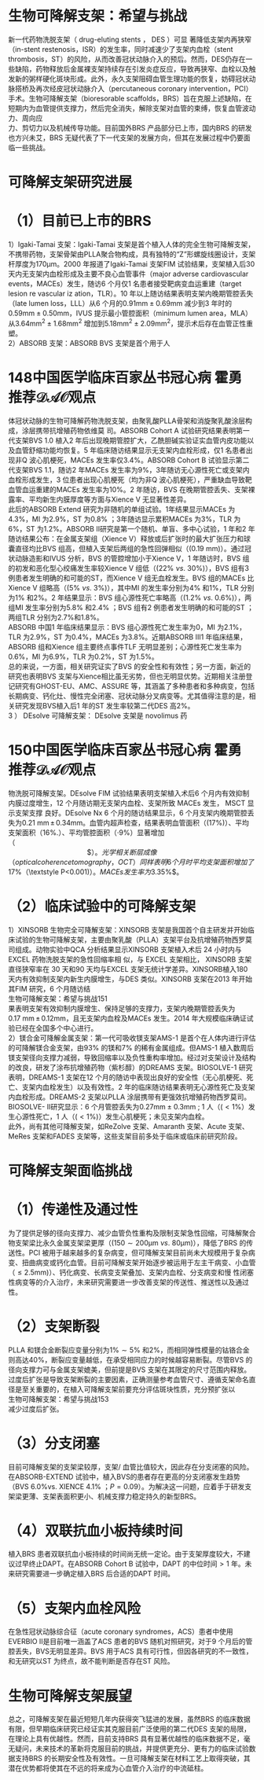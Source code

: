 # 生物可降解支架：希望与挑战  
新一代药物洗脱支架（ drug-eluting stents ， DES ）可显 著降低支架内再狭窄（in-stent restenosis，ISR）的发生率，同时减速少了支架内血栓（stent thrombosis，ST）的风险，从而改善冠状动脉介入的预后。然而，DES仍存在一些缺陷，药物释放后金属裸支架持续存在引发炎症反应，导致再狭窄、血栓以及触发新的粥样硬化斑块形成。此外，永久支架阻碍血管生理功能的恢复，妨碍冠状动脉搭桥及再次经皮冠状动脉介入（percutaneous coronary intervention，PCI）手术。生物可降解支架（bioresorable scaffolds，BRS）旨在克服上述缺陷，在短期内为血管提供支撑力，然后完全消失，解除支架对血管的束缚，恢复血管波动力、周向应  
力、剪切力以及机械传导功能。目前国外BRS 产品部分已上市，国内BRS 的研发也方兴未艾，BRS 无疑代表了下一代支架的发展方向，但其在发展过程中仍要面临一些挑战。  
#  可降解支架研究进展  
# （1）目前已上市的BRS  
1）Igaki-Tamai 支架：Igaki-Tamai 支架是首个植入人体的完全生物可降解支架，不携带药物，支架骨架由PLLA聚合物构成，具有独特的“Z”形螺旋线圈设计，支架杆厚度为$170\upmu\mathrm{m}$。2000 年报道了Igaki-Tamai 支架FIM 试验结果，支架植入后30 天内无支架内血栓形成及主要不良心血管事件（major adverse cardiovascular events，MACEs）发生，随访6 个月仅1 名患者接受靶病变血运重建（target lesion re vascular iz ation，TLR）。10 年以上随访结果表明支架内晚期管腔丢失（late lumen loss，LLL）从6 个月的$0.91\mathrm{{mm}\pm0.69\mathrm{{mm}}}$ 减少到3 年时的$0.59\mathrm{mm}\pm0.50\mathrm{mm}$，IVUS 提示最小管腔面积（minimum lumen area，MLA）从$3.64\mathrm{mm}^{2}\pm1.68\mathrm{mm}^{2}$ 增加到$5.18\mathrm{mm}^{2}\pm2.09\mathrm{mm}^{2}$，提示术后存在血管正性重塑。  
2）ABSORB 支架：ABSORB BVS 支架是首个用于人  
# 148中国医学临床百家丛书冠心病  霍勇 推荐$\mathcal{D A O}$观点  
体冠状动脉的生物可降解药物洗脱支架，由聚乳酸PLLA骨架和消旋聚乳酸涂层构成，涂层携带抗增殖药物依维莫 司。ABSORB Cohort A 试验研究结果表明第一代支架BVS 1.0 植入2 年后出现晚期管腔扩大，乙酰胆碱实验证实血管内皮功能以及血管舒缩功能均恢复。5 年临床随访结果显示无支架内血栓形成，仅1 名患者出现非Q 波心肌梗死，MACEs 发生率仅$3.4\%$。ABSORB Cohort B 试验显示第二代支架BVS 1.1，随访2 年MACEs 发生率为$9\%$，3年随访无心源性死亡或支架内血栓形成发生，3 位患者出现心肌梗死（均为非Q 波心肌梗死），严重缺血导致靶血管血运重建的MACEs 发生率为$10\%$。2 年随访，BVS 在晚期管腔丢失、支架裸露率、平均新生内膜厚度等方面与Xience V 无显著性差异。  
此后的ABSORB Extend 研究为非随机的单组试验。1年结果显示MACEs 为$4.3\%$，MI 为$2.9\%$，ST 为$0.8\%$ ；3年随访显示累积MACEs 为$3\%$，TLR 为$6\%$，ST 为$1.2\%$。ABSORB Ⅱ研究是第一个随机、单盲、多中心试验，1 年和2 年随访结果公布：在金属支架组（Xience V）释放或后扩张时的最大扩张压力和球囊直径均比BVS 组高，但植入支架后两组的急性回弹相似（$(0.19\ \mathrm{mm})$）。通过冠状动脉造影和IVUS 分析，BVS 的管腔增加小于Xience V，1 年随访时，BVS 组的初发和恶化型心绞痛发生率较Xience V 组低（$(22\%\ \nu s.\ 30\%)$），BVS 组有3 例患者发生明确的和可能的ST，而Xience V 组无血栓发生。BVS 组的MACEs 比Xience V 组略高（$(5\%~\nu s.~3\%)$），其中MI 的发生率分别为$4\%$ 和$1\%$，TLR 分别为$1\%$ 和$2\%$。2 年结果显示：BVS 组心源性死亡率略高（$(1.2\%~\nu s.~0.6\%)$），两组MI 发生率分别为$5.8\%$ 和$2.4\%$ ；BVS 组有2 例患者发生明确的和可能的ST ；两组TLR 分别为$2.7\%$和$1.8\%$。  
ABSORB 中国1 年临床结果显示：BVS 组心源性死亡发生率为0，MI 为$2.1\%$，TLR 为$2.9\%$，ST 为$0.4\%$，MACEs 为$3.8\%$。近期ABSORB Ⅲ1 年临床结果，ABSORB 组和Xience 组主要终点事件TLF 无明显差别；心源性死亡发生率为$0.6\%$，MI 为$6.9\%$，TLR 为$0.2\%$，ST 为$1.5\%$。  
总的来说，一方面，相关研究证实了BVS 的安全性和有效性；另一方面，新近的研究也表明BVS 支架与Xience相比虽无劣势，但也无明显优势。近期相关注册登记研究有GHOST-EU、AMC、ASSURE 等，其涵盖了多种患者和多种病变，包括长期病变、钙化灶、慢性完全闭塞、冠状动脉分叉病变等。尤其值得注意的是，相关研究发现BVS植入后1 年的ST 发生率较第二代DES 高$2\%$。  
3 ） DEsolve  可降解支架： DEsolve  支架是  novolimus  药  
# 150中国医学临床百家丛书冠心病  霍勇 推荐$\mathcal{D A O}$观点  
物洗脱可降解支架。DEsolve FIM 试验结果表明支架植入术后6 个月内有效抑制内膜过度增生，12 个月随访期无支架内血栓、支架所致 MACEs  发生， MSCT  显示支架支撑 良好。DEsolve Nx 6 个月的随访结果显示，6 个月支架内晚期管腔丢失为$0.21\ \mathrm{mm}\,{\pm}\,0.34\mathrm{mm}$。血管内超声检查，结果表明血管面积（$(17\%)$）、平均支架面积（$16\%.$）、平均管腔面积（$\cdot9\%$）显著增加（$\!\!\!\!\!\!\!\!\!\!\!\!\!\!\!\!\!\!\!\!\!\!\!\!\!\!\!\!\!\!\!\!\!\!\!\!\!\!\!\!\!\!\!\!\!\!\!\!\!\!\!\!\!\!\!\!\!\!\!\!\!\!\!\!\!\!\!\!\!\!\!\!\!\!\!\!\!\!\!\!\!\!\!\!\!\!\!\!\!\!\!\!\!\!\!\!\!\!\!\!\!\!\!\!\!\!\!\!\!\!\!\!\!\!\!\!\!\!\!\!\!\!\!\!\!\!\!\!\!\!\!\!\!\!\!\!\!\!\!\!\!\!\!\!\!\!\!\!\!\!\!\!\!\!\!\!\!\!\!\!\!\!\!\!\!\!\!\!\!\!\!\!\!\!\!\!\!\!\!\!\!\!\!\!\!\!\!\!\!\!\!\!\!\!\!\!\!\!\!\!\!\!\!\!\!\!\!\!\!\!\!\!\!\!\!\!\!\!\!\!\!\!\!\!\!\!\!\!\!\!\!\!\!\!\!\!\!\!\!\!\!\!\!\!\!\!\!\!\!\!\!\!\!\!\!\!\!\!\!\!\!\!\!\!\!\!\!\!\!\!\!\!\!\!\!\!\!\!\!\!\!\!\!\!\!\!\!\!\!\!\!\!\!\!\!\!\!\!\!\!\!\!\!\!\!\!\!\!\!\!\!\!\!\!\!\!\!\!\!\!\!\!\!\!\!\!\!\!\!\!\!\!\!\!\!\!\!\!\!\!\!\!\!\!\!\!\!\!\!\!\!\!\!\!\!\!\!\!\!\!\!\!\!\!\!\!\!\!\!\!\!\!\!\!\!\!\!\!\!\!\!\!\!\!\!\!\!\!\!\!\!\!\!\!\!\!\!\!\!\!\!\!\!\!\!\!\!\!\!\!\!\!\!\!\!\!\!\!\!\!\!\!\!\!\!\!\!\!\!\!\!\!\!\!\!\!\!\!\!\!\!\!\!\!\!\!\!\!\!\!\!\!\!\!\!\!\!\!\!\!\!\!\!\!\!\!\!\!\!\!\!\!\!\!\!\!\!\!\!\!\!\!\!\!\!\!\!\!\!\!\!\!\!\!\!\!\!\!\!\!\!\!\!\!\!\!\!\!\!\!\!\$）。光学相关断层成像（optical coherence tomography，OCT）同样表明6 个月时平均支架面积增加了$17\%$（$\textstyle P<0.001)$）。MACEs 发生率为$3.35\%$。  
# （2）临床试验中的可降解支架  
1）XINSORB 生物完全可降解支架：XINSORB 支架是我国首个自主研发并开始临床试验的生物可降解支架，主要由聚乳酸（PLLA）支架平台及抗增殖药物西罗莫司组成。动物实验中QCA 分析结果显示XINSORB 支架植入术后 24  小时内与 EXCEL  药物洗脱支架的急性回缩率相 似，与 EXCEL  支架相比， XINSORB  支架直径狭窄率在 30 天和90 天均与EXCEL 支架无统计学差异。XINSORB植入180 天内有效抑制支架内新生内膜增生，与DES 类似。XINSORB 支架在2013 年开始其FIM 研究，6 个月随访结  
生物可降解支架：希望与挑战151  
果表明支架有效抑制内膜增生、保持足够的支撑力，支架内晚期管腔丢失为$0.17\ \mathrm{mm}\,{\pm}\,0.12\mathrm{mm}$，且无支架内血栓及MACEs 发生。2014 年大规模临床确证试验已经在全国多个中心进行。  
2）镁合金可降解金属支架：第一代可吸收镁支架AMS-1 是首个在人体内进行评估的可降解镁合金支架，由$93\%$ 的镁和$7\%$ 的稀有金属组成。但AMS-1 植入数周后镁支架径向支撑力减弱，导致回缩率以及负性重构率增加。经过对支架设计及结构的改良，研发了涂布抗增殖药物（紫杉醇）的DREAMS 支架。BIOSOLVE-1 研究表明，DREAMS-1 支架在12 个月的随访中表现出良好的安全性（无心肌梗死、死亡、支架内血栓发生）以及有效性。2 年的临床随访结果表明无心源性死亡及支架内血栓形成。DREAMS-2 支架以PLLA 涂层携带有更强效抗增殖药物西罗莫司。BIOSOLVE- Ⅱ研究显示：6 个月管腔丢失为$0.27\mathrm{mm}\pm0.3\mathrm{mm}\ ;\ 1$ 人（$(<1\%$）发生心源性死亡，1 人（$(<1\%)$）发生心肌梗死；未见支架内血栓。  
此外，尚有其他可降解支架，如ReZolve 支架、Amaranth 支架、Acute 支架、MeRes 支架和FADES 支架等，这些支架目前多处于临床或临床前研究阶段。  
#  可降解支架面临挑战  
# （1）传递性及通过性  
为了提供足够的径向支撑力、减少血管负性重构及限制支架急性回缩，可降解聚合物支架梁比永久金属支架梁更厚（$(150\sim200\upmu\mathrm{m}\ \nu s.\ 80\upmu\mathrm{m})$），降低了BRS 的传送性。PCI 被用于越来越多的复杂病变，但可降解支架目前尚未大规模用于复杂病变、扭曲病变或钙化血管。目前可降解支架开始逐步被运用于左主干病变、小血管（$\leqslant2.5\mathrm{mm})$）、钙化病变、长病变支架叠加、支架内血栓、分支病变和慢 性闭塞性病变等的介入治疗，未来研究需要进一步改善支架的传送性、推送性以及通过性。  
# （2）支架断裂  
PLLA 和镁合金断裂应变量分别为$1\%\sim5\%$ 和$2\%$，而相同弹性模量的钴铬合金则高达$40\%$，断裂应变量越低，在承受相同应力的时候越容易断裂。尽管BVS 的径向支撑力可与金属支架媲美，但前提是BVS 支架在其限定的尺寸范围内释放。过度后扩张是导致支架断裂的主要因素，正确测量参考血管尺寸、遵循支架命名直径是至关重要的，在植入可降解支架前要充分评估斑块性质，充分预扩张以  
生物可降解支架：希望与挑战153  
减少过度后扩张。  
# （3）分支闭塞  
目前可降解支架的支架梁较厚，支架/ 血管比值较大，因此存在分支闭塞的风险。在ABSORB-EXTEND 试验中，植入BVS的患者存在更高的分支闭塞发生趋势（BVS $6.0\%$vs. XIENCE $4.1\%$ ；$P{=}0.09$）。为解决这一问题，应着手于研发支架梁更薄、支架表面积更小、机械支撑力稳定持久的新型BRS。  
# （4）双联抗血小板持续时间  
植入BRS 患者双联抗血小板持续的时间尚无统一定论。由于支架厚度较大，不建议过早终止DAPT。在ABSORB Cohort B 试验中，DAPT 的中位时间$>1$ 年。未来研究需要进一步确定植入BRS 后合适的DAPT 时间。  
# （5）支架内血栓风险  
在急性冠状动脉综合征（acute coronary syndromes，ACS）患者中使用EVERBIO Ⅱ是目前唯一涵盖了ACS 患者的BVS 随机对照研究，对于9 个月后的管腔丢失，BVS无明显差异。BVS 用于ACS 具有可行性，但因各研究的不一致性，和无研究以ST 为终点，故不能判断是否存在ST 风险。  
#  生物可降解支架展望  
总之，可降解支架在最近短短几年内获得突飞猛进的发展，虽然BRS 的临床数据有限，但早期临床研究已经证实其克服目前广泛使用的第二代DES 支架的局限，在理论上具有优越性。然而，目前支持BRS 具有显著优越性的临床数据不足，毫无疑问，未来技术的革新将克服目前的挑战，并提供更充分、更有力的临床试验数据支持BRS 的长期安全性及有效性。一旦可降解支架在材料工艺上取得突破，其潜在优势都将使其在不远的将来成为心血管介入治疗的中流砥柱。  
